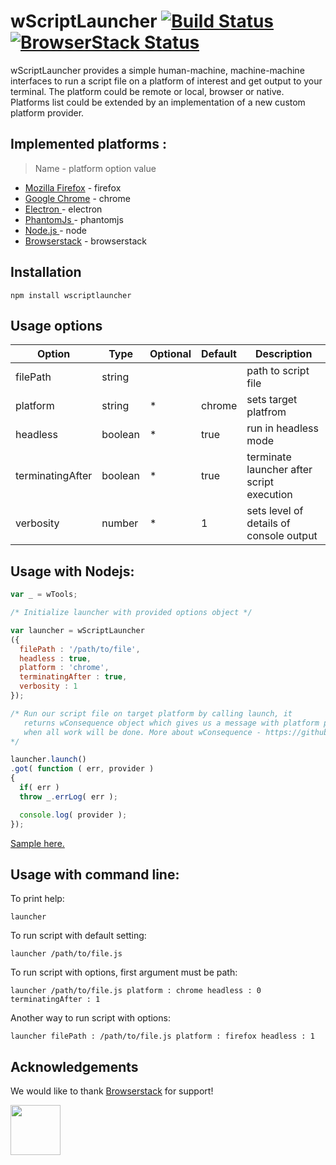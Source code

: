 # wScriptLauncher [![Build Status](https://travis-ci.org/Wandalen/wScriptLauncher.svg?branch=master)](https://travis-ci.org/Wandalen/wScriptLauncher) [![BrowserStack Status](https://www.browserstack.com/automate/badge.svg?badge_key=<badge_key>)](https://www.browserstack.com/automate/public-build/<badge_key>)

wScriptLauncher provides a simple human-machine, machine-machine interfaces to run a script file on a platform of interest and get output to your terminal. The platform could be remote or local, browser or native. Platforms list could be extended by an implementation of a new custom platform provider.

## Implemented platforms :
> Name - platform option value

* [Mozilla Firefox]( https://www.mozilla.org/uk/firefox/new ) - firefox
* [Google Chrome](https://www.google.com/chrome) - chrome
* [ Electron ](https://electron.atom.io) - electron
* [ PhantomJs ](https://phantomjs.org) - phantomjs
* [ Node.js ](https://nodejs.org) - node
* [Browserstack]( https://www.browserstack.com ) - browserstack

## Installation
```terminal
npm install wscriptlauncher
```

## Usage options
Option | Type | Optional |  Default | Description
------------------------- | -------------------------| -------------------------| :------------------------- | -------------------------
filePath |string || |path to script file
platform |string|*|chrome| sets target platfrom
headless |boolean|*|true| run in headless mode
terminatingAfter |boolean|*|true| terminate launcher after script execution
verbosity |number|*|1| sets level of details of console output

## Usage with Nodejs:

```javascript
var _ = wTools;

/* Initialize launcher with provided options object */

var launcher = wScriptLauncher
({
  filePath : '/path/to/file',
  headless : true,
  platform : 'chrome',
  terminatingAfter : true,
  verbosity : 1
});

/* Run our script file on target platform by calling launch, it
   returns wConsequence object which gives us a message with platform provider
   when all work will be done. More about wConsequence - https://github.com/Wandalen/wConsequence
*/

launcher.launch()
.got( function ( err, provider )
{
  if( err )
  throw _.errLog( err );

  console.log( provider );
});
```
[Sample here.](https://github.com/Wandalen/wScriptLauncher/blob/master/sample/ScriptLauncher.js)

## Usage with command line:

To print help:
```terminal
launcher
```
To run script with default setting:
```terminal
launcher /path/to/file.js
```
To run script with options, first argument must be path:
```terminal
launcher /path/to/file.js platform : chrome headless : 0 terminatingAfter : 1
```
Another way to run script with options:
```terminal
launcher filePath : /path/to/file.js platform : firefox headless : 1
```
## Acknowledgements
We would like to thank [Browserstack]( https://www.browserstack.com ) for support!
<p align="left">
<a href="https://www.browserstack.com">
  <img src="https://www.browserstack.com/images/layout/browserstack-logo-600x315.png" height="80" />
</a>
</p>









